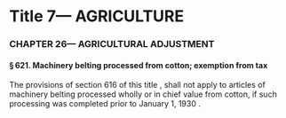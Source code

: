 
# Title 7— AGRICULTURE
### CHAPTER 26— AGRICULTURAL ADJUSTMENT
#### § 621. Machinery belting processed from cotton; exemption from tax

The provisions of section 616 of this title , shall not apply to articles of machinery belting processed wholly or in chief value from cotton, if such processing was completed prior to January 1, 1930 .
